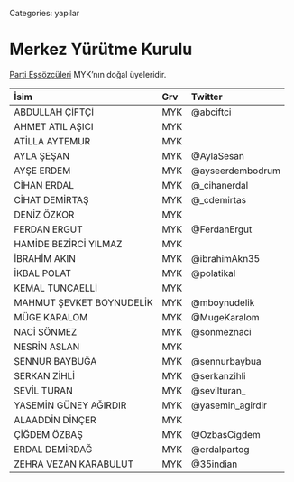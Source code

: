 Categories: yapilar

# Merkez Yürütme Kurulu

[Parti Eşsözcüleri](/bizden/es-sozculer) MYK’nın doğal üyeleridir.

 İsim                     | Grv | Twitter             |
:-------------------------|:--- |:--------------------|
 ABDULLAH ÇİFTÇİ          | MYK | @abciftci           |
 AHMET ATIL AŞICI         | MYK |                     |
 ATİLLA AYTEMUR           | MYK |                     |
 AYLA ŞEŞAN               | MYK | @AylaSesan          |
 AYŞE ERDEM               | MYK | @ayseerdembodrum    |
 CİHAN ERDAL              | MYK | @_cihanerdal        |
 CİHAT DEMİRTAŞ           | MYK | @_cdemirtas         |
 DENİZ ÖZKOR              | MYK |                     |
 FERDAN ERGUT             | MYK | @FerdanErgut        |
 HAMİDE BEZİRCİ YILMAZ    | MYK |                     |
 İBRAHİM AKIN             | MYK | @ibrahimAkn35       |
 İKBAL POLAT              | MYK | @polatikal          |
 KEMAL TUNCAELLİ          | MYK |                     |
 MAHMUT ŞEVKET BOYNUDELİK | MYK | @mboynudelik        |
 MÜGE KARALOM             | MYK | @MugeKaralom        |
 NACİ SÖNMEZ              | MYK | @sonmeznaci         |
 NESRİN ASLAN             | MYK |                     |
 SENNUR BAYBUĞA           | MYK | @sennurbaybua       |
 SERKAN ZİHLİ             | MYK | @serkanzihli        |
 SEVİL TURAN              | MYK | @sevilturan_        |
 YASEMİN GÜNEY AĞIRDIR    | MYK | @yasemin_agirdir    |
 ALAADDİN DİNÇER          | MYK |                     |
 ÇİĞDEM ÖZBAŞ             | MYK | @OzbasCigdem        |
 ERDAL DEMİRDAĞ           | MYK | @erdalpartog        |
 ZEHRA VEZAN KARABULUT    | MYK | @35indian           |
 
 
